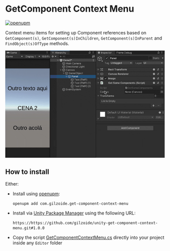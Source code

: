 # GetComponent Context Menu
[![openupm](https://img.shields.io/npm/v/com.gilzoide.get-component-context-menu?label=openupm&registry_uri=https://package.openupm.com)](https://openupm.com/packages/com.gilzoide.get-component-context-menu/)

Context menu items for setting up Component references based on `GetComponent(s)`, `GetComponent(s)InChildren`, `GetComponent(s)InParent` and `FindObject(s)OfType` methods.

![](Extras~/demo.gif)


## How to install
Either:

- Install using [openupm](https://openupm.com/):
  ```
  openupm add com.gilzoide.get-component-context-menu
  ```

- Install via [Unity Package Manager](https://docs.unity3d.com/Manual/upm-ui-giturl.html) using the following URL:
  ```
  https://https://github.com/gilzoide/unity-get-component-context-menu.git#1.0.0
  ```

- Copy the script [GetComponentContextMenu.cs](Editor/GetComponentContextMenu.cs) directly into your project inside any `Editor` folder